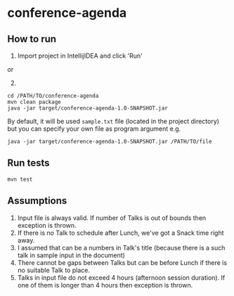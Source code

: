 # conference-agenda

## How to run

1. Import project in IntellijIDEA and click 'Run'

or

2.

```
cd /PATH/TO/conference-agenda
mvn clean package
java -jar target/conference-agenda-1.0-SNAPSHOT.jar
   ```

By default, it will be used `sample.txt` file (located in the project directory) but
you can specify your own file as program argument e.g.

```
java -jar target/conference-agenda-1.0-SNAPSHOT.jar /PATH/TO/file 
```

## Run tests

```
mvn test
```

## Assumptions

1. Input file is always valid. If number of Talks is out of bounds then exception is thrown.
2. If there is no Talk to schedule after Lunch, we've got a Snack time right away.
3. I assumed that can be a numbers in Talk's title (because there is a such talk in sample input in the document)
4. There cannot be gaps between Talks but can be before Lunch if there is no suitable Talk to place.
5. Talks in input file do not exceed 4 hours (afternoon session duration). If one of them is longer than 4 hours then
   exception is thrown.
